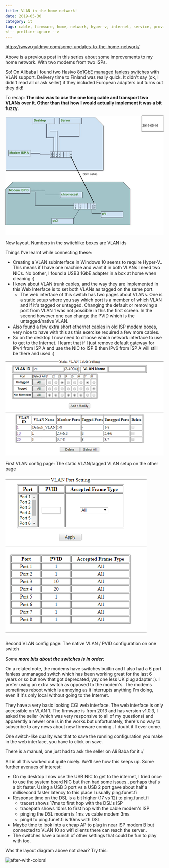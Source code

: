 ```yaml
---
title: VLAN in the home network!
date: 2019-05-30
category: it
tags: cable, firmware, home, network, hyper-v, internet, service, provider, modem, network, interface, controller, network, switch, usb3.0, user, interface, virtual, lan, windows10
<!-- prettier-ignore -->
---
```


<https://www.guldmyr.com/some-updates-to-the-home-network/>

Above is a previous post in this series about some improvements to my home
network. With two modems from two ISPs.

So! On Alibaba I found two Hasivo
[8x1GbE managed fanless switches](https://www.aliexpress.com/item/8-Port-Gigabit-Managed-Switch-Managed-Ethernet-Switch-with-8-port-10-100-1000M-VLAN/1000007360495.html)
with VLAN support. Delivery time to Finland was really quick. It didn't say (ok,
I didn't read all or ask seller) if they included European adapters but turns
out they did!

To recap: **The idea was to use the one long cable and transport two VLANs over
it. Other than that how I would actually implement it was a bit fuzzy.**

![plan](images/home-net-current-20190516-2.jpg)

New layout. Numbers in the switchlike boxes are VLAN ids

Things I've learnt while connecting these:

- Creating a VLAN subinterface in Windows 10 seems to require Hyper-V.. This
  means if I have one machine and want it in both VLANs I need two NICs. No
  bother, I found a USB3 1GbE adapter in a box at home when cleaning :)
- I knew about VLAN trunk cables, and the way they are implemented in this Web
  Interface is to set both VLANs as tagged on the same port.
  - The web interface of this switch has two pages about VLANs. One is a static
    setup where you say which port is a member of which VLAN and if it's tagged
    or untagged. Changing the default or removing a port from VLAN 1 was not
    possible in this the first screen. In the second however one can change the
    PVID which is the untagged/native VLAN.
- Also found a few extra short ethernet cables in old ISP modem boxes, very nice
  to have with this as this exercise required a few more cables.
- So on the desktop I now need to choose which network interface to use to get
  to the Internet. I learnt that if I just remove default gateway for IPv4 from
  ISP A and use the NIC to ISP B then IPv6 from ISP A will still be there and
  used :)

![config-in-sw-web-ui-1](images/static_vlan_setup.png)

First VLAN config page: The static VLAN/tagged VLAN setup on the other page

![config-in-sw-web-ui-2](images/modemb_untagged.png)

Second VLAN config page: The native VLAN / PVID configuration on one switch

_Some **more bits about the switches is in order:**_

On a related note, the modems have switches builtin and I also had a 6 port
fanless unmanaged switch which has been working great for the last 6 years or so
but now that got deprecated, yay one less UK plug adapter :). I prefer using an
extra switch as opposed to the modem's. The modems sometimes reboot which is
annoying as it interrupts anything I'm doing, even if it's only local without
going to the Internet.

They have a very basic looking CGI web interface. The web interface is only
accessible on VLAN 1. The firmware is from 2013 and has version v1.0.3, I asked
the seller (which was very responsive to all of my questions) and apparently a
newer one is in the works but unfortunately, there's no way to subscribe to any
news about new firmware coming.. I doubt it'll ever come.

One switch-like quality was that to save the running configuration you make in
the web interface, you have to click on save.

There is a manual, one just had to ask the seller on Ali Baba for it :/

All in all this worked out quite nicely. We'll see how this keeps up. Some
further avenues of interest:

- On my desktop I now use the USB NIC to get to the internet, I tried once to
  use the system board NIC but then had some issues.. perhaps that's a bit
  faster. Using a USB 3 port vs a USB 2 port gave about half a millisecond
  faster latency to this place I usually ping.funet.fi
- Response time on the DSL is a bit higher (17 vs 12) to ping.funet.fi
  - tracert shows 17ms to first hop with the DSL's ISP
  - tracepath shows 10ms to first hop with the cable modem's ISP
  - pinging the DSL modem is 1ms vs cable modem 3ms
  - ping6 to ping.funet.fi is 10ms with DSL
- Maybe time to look into a cheap AP to plug in near ISP modem B but connected
  to VLAN 10 so wifi clients there can reach the server..
- The switches have a bunch of other settings that could be fun to play with
  too.

Was the layout diagram above not clear? Try this:

![after-with-colors!](https://lh5.googleusercontent.com/ZtYmLJgLMLOlWOvYaNZ47I7KnI0HwTrqWw8u9JlhxVgdJJpt7whfeeccwekT-OcJ_jTP2HqOqkV4Ry0fTd3VAB0YH7pGlcxlUatlWSzpSCFiYhLW2cgc3fDknkY0vJ9xn5fuXqHM)
